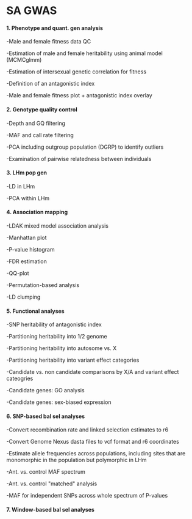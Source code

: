 # SA GWAS

#### 1. Phenotype and quant. gen analysis

-Male and female fitness data QC

-Estimation of male and female heritability using animal model (MCMCglmm)

-Estimation of intersexual genetic correlation for fitness

-Definition of an antagonistic index

-Male and female fitness plot + antagonistic index overlay

#### 2. Genotype quality control

-Depth and GQ filtering

-MAF and call rate filtering

-PCA including outgroup population (DGRP) to identify outliers

-Examination of pairwise relatedness between individuals

#### 3. LHm pop gen

-LD in LHm

-PCA within LHm

#### 4. Association mapping

-LDAK mixed model association analysis

-Manhattan plot

-P-value histogram

-FDR estimation

-QQ-plot

-Permutation-based analysis

-LD clumping

#### 5. Functional analyses

-SNP heritability of antagonistic index

-Partitioning heritability into 1/2 genome

-Partitioning heritability into autosome vs. X

-Partitioning heritability into variant effect categories

-Candidate vs. non candidate comparisons by X/A and variant effect cateogries

-Candidate genes: GO analysis

-Candidate genes: sex-biased expression

#### 6. SNP-based bal sel analyses

-Convert recombination rate and linked selection estimates to r6

-Convert Genome Nexus dasta files to vcf format and r6 coordinates

-Estimate allele frequencies across populations, including sites that are monomorphic in the population but polymorphic in LHm

-Ant. vs. control MAF spectrum

-Ant. vs. control "matched" analysis

-MAF for independent SNPs across whole spectrum of P-values

#### 7. Window-based bal sel analyses



